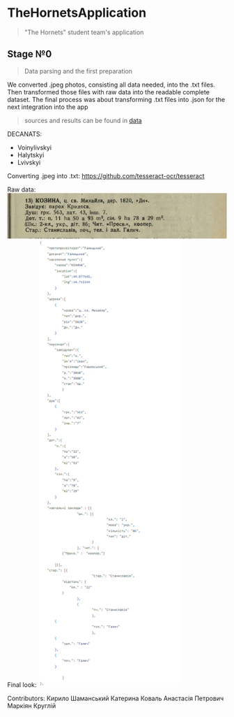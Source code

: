 # TheHornetsApplication
> "The Hornets" student team's application
## Stage №0
> Data parsing and the first preparation

We converted .jpeg photos, consisting all data needed, into the .txt files. Then transformed those files with raw data into the readable complete dataset. The final process was about transforming .txt files into .json for the next integration into the app

> sources and results can be found in [data](data)

DECANATS:
* Voinylivskyi
* Halytskyi
* Lvivskyi

Converting .jpeg into .txt: https://github.com/tesseract-ocr/tesseract

Raw data:
![alt text](https://github.com/T1M0UT/TheHornetsApplication/blob/main/exmpl/starting.png?raw=true)
Final look:
![alt text](https://github.com/T1M0UT/TheHornetsApplication/blob/main/exmpl/final.png?raw=true)


Contributors:
Кирило Шаманський
Катерина Коваль
Анастасія Петрович
Маркіян Круглій